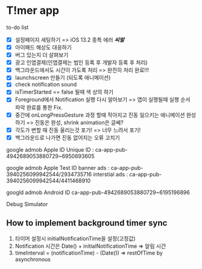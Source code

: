 #  T!mer app

to-do list
- [x] 설정페이지 세팅하기 => iOS 13.2 종특 에러 ***씨발***
- [x] 아이패드 해상도 대응하기
- [x] 버그 있는지 더 살펴보기
- [x] 광고
인앱결제(인앱결제는 법인 등록 후 개발자 등록 후 처리)
- [x] 백그라운드에서도 시간이 가도록 처리 => 완전히 처리 완료!!!
- [x] launchscreen 만들기 (되도록 애니메이션)
- [x] check notification sound
- [x] isTimerStarted == false 될때 색 상의 하기
- [x] Foreground에서 Notification 실행 다시 알아보기 => 앱이 실행될때 실행 순서 파악 완료를 통한 Fix.
- [x] 중간에 onLongPressGesture 과정 할때 작아지고 진동 일으키는 애니메이션 완성하기 => 진동은 완성, shrink animation은 글쎄?
- [x] 각도가 변할 때 진동 울리는것 포기! => 너무 느려서 포기!
- [x] 백그라운드로 나가면 진동 없어지는 오류 고치기

google admob Apple ID
    Unique ID : ca-app-pub-4942689053880729~6950693605
    
google admob Apple Test ID
    banner ads : ca-app-pub-3940256099942544/2934735716
    interstial ads : ca-app-pub-3940256099942544/4411468910

googld admob Android ID
    ca-app-pub-4942689053880729~6195196896


Debug Simulator

## How to implement background timer sync
1. 타이머 설정시 initialNotificationTime을 설정(고정값)
2. Notification 시간은 Date() + initialNotificationTime => 알림 시간
3. timeInterval = (notificationTime) - (Date()) => restOfTime by asynchronous

